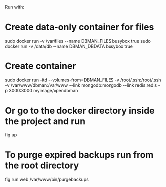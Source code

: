Run with:

# Create data-only container for files
sudo docker run -v /var/files --name DBMAN_FILES busybox true
sudo docker run -v /data/db --name DBMAN_DBDATA busybox true

# Create container
sudo docker run -itd --volumes-from=DBMAN_FILES -v /root/.ssh:/root/.ssh -v /var/www/dbman:/var/www --link mongodb:mongodb --link redis:redis -p 3000:3000 myimage/opendbman

# Or go to the docker directory inside the project and run
fig up

# To purge expired backups run from the root directory
fig run web /var/www/bin/purgebackups